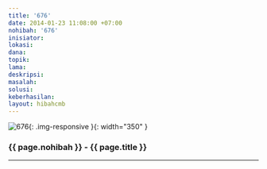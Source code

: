 ```yaml
---
title: '676'
date: 2014-01-23 11:08:00 +07:00
nohibah: '676'
inisiator:
lokasi:
dana:
topik:
lama:
deskripsi:
masalah:
solusi:
keberhasilan:
layout: hibahcmb
---
```


![676](/static/img/hibahcmb/676.png){: .img-responsive }{: width="350" }

### {{ page.nohibah }} - {{ page.title }}

---
